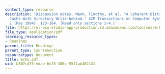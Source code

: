 ```yaml
---
content_type: resource
description: 'Discussion notes. Mann, Timothy, et al. "A Coherent Distributed File
  Cache With Directory Write-behind." ACM Transactions on Computer Systems 12, no.
  2 (May 1994): 123-164. (Read only sections 1-4.)'
file: https://ol-ocw-studio-app-production.s3.amazonaws.com/courses/6-824-distributed-computer-systems-engineering-spring-2006/b807cd75edae6e25300a55f1ab462431_echo.pdf
file_type: application/pdf
learning_resource_types:
- Readings
parent_title: Readings
parent_type: CourseSection
resourcetype: Document
title: echo.pdf
uid: b807cd75-edae-6e25-300a-55f1ab462431
---
```

